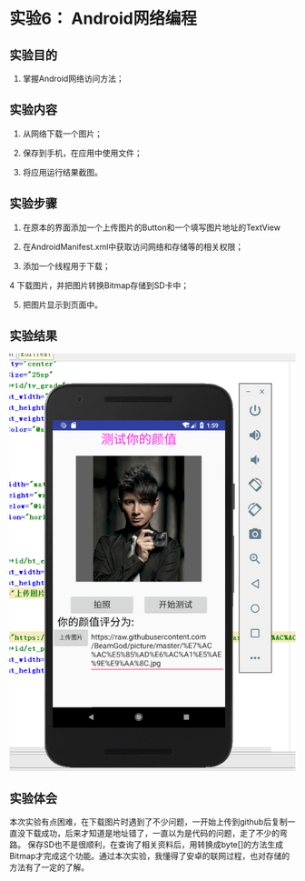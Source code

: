 # 实验6：	Android网络编程

## 实验目的

1. 掌握Android网络访问方法；

## 实验内容

1. 从网络下载一个图片；

2. 保存到手机，在应用中使用文件；

3. 将应用运行结果截图。

## 实验步骤

1. 在原本的界面添加一个上传图片的Button和一个填写图片地址的TextView

2. 在AndroidManifest.xml中获取访问网络和存储等的相关权限；

3. 添加一个线程用于下载；

4  下载图片，并把图片转换Bitmap存储到SD卡中；

5. 把图片显示到页面中。


## 实验结果

![](https://github.com/BeamGod/picture/blob/master/%E7%AC%AC%E5%85%AD%E6%AC%A1%E5%AE%9E%E9%AA%8C%E6%88%AA%E5%9B%BE.png)



## 实验体会

本次实验有点困难，在下载图片时遇到了不少问题，一开始上传到github后复制一直没下载成功，后来才知道是地址错了，一直以为是代码的问题，走了不少的弯路。
保存SD也不是很顺利，在查询了相关资料后，用转换成byte[]的方法生成Bitmap才完成这个功能。通过本次实验，我懂得了安卓的联网过程，也对存储的方法有了一定的了解。



